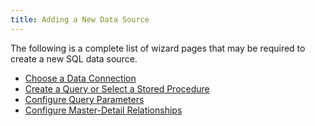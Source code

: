 ```yaml
---
title: Adding a New Data Source
---
```

The following is a complete list of wizard pages that may be required to create a new SQL data source.
* [Choose a Data Connection](../../../../../interface-elements-for-web/articles/report-designer/wizards/sql-data-source-wizard/adding-a-new-data-source/choose-a-data-connection.md)
* [Create a Query or Select a Stored Procedure](../../../../../interface-elements-for-web/articles/report-designer/wizards/sql-data-source-wizard/adding-a-new-data-source/create-a-query-or-select-a-stored-procedure.md)
* [Configure Query Parameters](../../../../../interface-elements-for-web/articles/report-designer/wizards/sql-data-source-wizard/adding-a-new-data-source/configure-query-parameters.md)
* [Configure Master-Detail Relationships](../../../../../interface-elements-for-web/articles/report-designer/wizards/sql-data-source-wizard/adding-a-new-data-source/configure-master-detail-relationships.md)